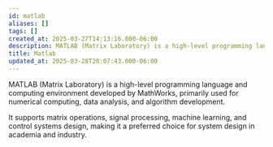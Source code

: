 ```yaml
---
id: matlab
aliases: []
tags: []
created_at: 2025-03-27T14:13:16.000-06:00
description: MATLAB (Matrix Laboratory) is a high-level programming language and computing environment developed by MathWorks.
title: Matlab
updated_at: 2025-03-28T20:07:43.000-06:00
---
```


MATLAB (Matrix Laboratory) is a high-level programming language and computing environment developed by MathWorks, primarily used for numerical computing, data analysis, and algorithm development.

It supports matrix operations, signal processing, machine learning, and control systems design, making it a preferred choice for system design in academia and industry.
